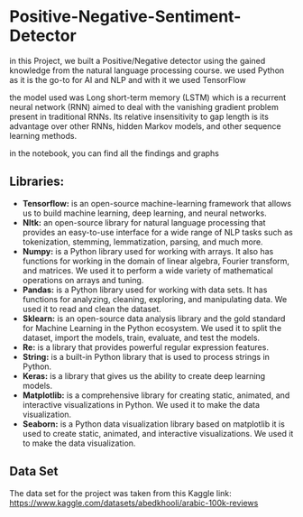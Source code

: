 # Positive-Negative-Sentiment-Detector
in this Project, we built a Positive/Negative detector using the gained knowledge from the natural language processing course.
we used Python as it is the go-to for AI and NLP and with it we used TensorFlow 

the model used was Long short-term memory (LSTM) which is a recurrent neural network (RNN)
aimed to deal with the vanishing gradient problem present in traditional RNNs. Its relative insensitivity
to gap length is its advantage over other RNNs, hidden Markov models, and other sequence learning methods.

in the notebook, you can find all the findings and graphs

## Libraries:
- **Tensorflow:** is an open-source machine-learning framework that allows us to build machine
learning, deep learning, and neural networks.
- **Nltk:** an open-source library for natural language processing that provides an easy-to-use
interface for a wide range of NLP tasks such as tokenization, stemming, lemmatization, parsing,
and much more.
- **Numpy:** is a Python library used for working with arrays. It also has functions for working in the
domain of linear algebra, Fourier transform, and matrices. We used it to perform a wide variety
of mathematical operations on arrays and tuning.
- **Pandas:** is a Python library used for working with data sets. It has functions for analyzing,
cleaning, exploring, and manipulating data. We used it to read and clean the dataset.
- **Sklearn:** is an open-source data analysis library and the gold standard for Machine Learning in
the Python ecosystem. We used it to split the dataset, import the models, train, evaluate, and test
the models.
- **Re:** is a library that provides powerful regular expression features.
- **String:** is a built-in Python library that is used to process strings in Python.
- **Keras:** is a library that gives us the ability to create deep learning models.
- **Matplotlib:** is a comprehensive library for creating static, animated, and interactive visualizations
in Python. We used it to make the data visualization.
- **Seaborn:** is a Python data visualization library based on matplotlib it is used to create static,
animated, and interactive visualizations. We used it to make the data visualization.

## Data Set
The data set for the project was taken from this Kaggle link: https://www.kaggle.com/datasets/abedkhooli/arabic-100k-reviews
